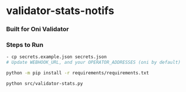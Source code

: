 # validator-stats-notifs
### Built for Oni Validator

### Steps to Run
```bash
- cp secrets.example.json secrets.json
# Update WEBHOOK_URL, and your OPERATOR_ADDRESSES (oni by default)

python -m pip install -r requirements/requirements.txt

python src/validator-stats.py
```